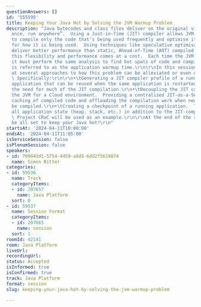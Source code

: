 ```yaml
---
questionAnswers: []
id: '555595'
title: Keeping Your Java Hot by Solving the JVM Warmup Problem
description: "Java bytecodes and class files deliver on the original vision of “write
  once, run anywhere”.  Using a Just-in-Time (JIT) compiler allows JVM-based applications
  to compile only the code that’s being used frequently and optimise it precisely
  for how it is being used.  Using techniques like speculative optimisation can often
  deliver better performance than static, Ahead-of-Time (AOT) compiled code.\r\n\r\nHowever,
  this flexibility and performance comes at a cost.  Each time the JVM starts an application,
  it must perform the same analysis to find hot spots of code and compile them.  This
  is referred to as the application warmup time.\r\n\r\nIn this session, we’ll look
  at several approaches to how this problem can be alleviated or even eliminated.
  \ Specifically:\r\n\r\n•\tGenerating a JIT compiler profile of a running, warmed-up
  application that can be reused when the same application is restarted, eliminating
  the need for much of the JIT compilation.\r\n•\tDecoupling the JIT compiler from
  the JVM for a Cloud environment.  Providing a centralised JIT-as-a-Service allows
  caching of compiled code and offloading the compilation work when new code must
  be compiled.\r\n•\tCreating a checkpoint of a running application.  This includes
  all application state (heap, stack, etc.) in addition to the JIT-compiled code.
  \ Project CRaC will be used as an example.\r\n\r\nAt the end of the session, you’ll
  be all set to keep your Java hot!\r\n"
startsAt: '2024-04-11T10:00:00'
endsAt: '2024-04-11T11:05:00'
isServiceSession: false
isPlenumSession: false
speakers:
- id: 709043d1-5754-4459-a8d5-6dd2f5619874
  name: Simon Ritter
categories:
- id: 59536
  name: Track
  categoryItems:
  - id: 207657
    name: Java Platform
  sort: 0
- id: 59537
  name: Session Format
  categoryItems:
  - id: 207665
    name: session
  sort: 1
roomId: 42141
room: Java Platform
liveUrl: 
recordingUrl: 
status: Accepted
isInformed: true
isConfirmed: true
track: Java Platform
format: session
slug: keeping-your-java-hot-by-solving-the-jvm-warmup-problem

---
```

